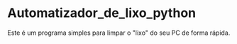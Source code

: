 # Automatizador_de_lixo_python
Este é um programa simples para limpar o "lixo" do seu PC de forma rápida.
